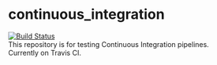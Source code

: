 # continuous_integration
[![Build Status](https://travis-ci.org/r7truong/continuous_integration.svg?branch=master)](https://travis-ci.org/r7truong/continuous_integration)<br/>
This repository is for testing Continuous Integration pipelines.<br/>
Currently on Travis CI.
